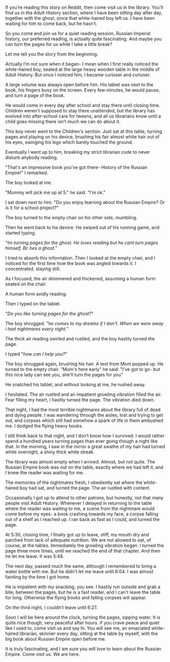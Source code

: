 If you’re reading this story on Reddit, then come visit us in the library. You’ll find us in the Adult History section, where I have been sitting day after day, together with the ghost, since that white-haired boy left us. I have been waiting for him to come back, but he hasn’t.

So you come and join us for a quiet reading session, Russian Imperial history, our preferred reading, is actually quite fascinating. And maybe you can turn the pages for us while I take a little break?

Let me tell you the story from the beginning.

Actually I’m not sure when it began- I mean when I first really noticed the white-haired boy, seated at the large heavy wooden table in the middle of Adult History. But once I noticed him, I became curioser and curioser.

A large volume was always open before him. His tablet was next to the book, his fingers busy on the screen. Every few minutes, he would pause, and turn a page of the book.

He would come in every day after school and stay there until closing time. Children weren't supposed to stay there unattended, but the library has evolved into after-school care for tweens, and all us librarians know until a child goes missing there isn’t much we can do about it.

This boy never went to the Children's section. Just sat at this table, turning pages and playing on his device, brushing his fair almost white hair out of his eyes, swinging his legs which barely touched the ground.

Eventually I went up to him, breaking my strict librarian code to never disturb anybody reading.

"That's an impressive book you've got there- History of the Russian Empire!" I remarked.

The boy looked at me.

"Mummy will pick me up at 5." he said. "I'm ok."

I sat down next to him. "Do you enjoy learning about the Russian Empire? Or is it for a school project?"

The boy turned to the empty chair on his other side, mumbling.

Then he went back to his device. He swiped out of his running game, and started typing.

"*Im turning pages for the ghost. He loves reading but he cant turn pages himself. Bc hes a ghost."*

I tried to absorb this information. Then I looked at the empty chair, and I noticed for the first time how the book was angled towards it. I concentrated, staying still.

As I focused, the air shimmered and thickened, assuming a human form seated on the chair.

A human form avidly reading.

Then I typed on the tablet.

"*Do you like turning pages for the ghost?*"

The boy shrugged. "*he comes to my dreams if I don't. When we were away i had nightmares every night."*

The thick air reading swirled and rustled, and the boy hastily turned the page.

I typed "*how can I help you?*"

The boy shrugged again, brushing his hair. A text from Mom popped up. He turned to the empty chair. "Mom's here early" he said. "I've got to go- but this nice lady can see you, she'll turn the pages for you"

He snatched his tablet, and without looking at me, he rushed away.

I hesitated. The air rustled and an impatient growling vibration filled the air. Fear filling my heart, I hastily turned the page. The vibration died down.

That night, I had the most terrible nightmares about the library full of dead and dying people. I was wandering through the aisles, lost and trying to get out, and corpses which still had somehow a spark of life in them ambushed me. I dodged the flying heavy books.

I still think back to that night, and I don’t know how I survived. I would rather spend a hundred years turning pages than ever going though a night like that. In the morning, I saw in the mirror a great swathe of my hair had turned white overnight, a shiny thick white streak. 

The library was almost empty when I arrived. Almost, but not quite. The Russian Empire book was out on the table, exactly where we had left it, and I knew the reader was waiting for me.

The memories of the nightmares fresh, I obediently sat where the white-haired boy had sat, and turned the page. The air rustled with content.

Occasionally I got up to attend to other patrons, but honestly, not that many people visit Adult History. Whenever I delayed in returning to the table where the reader was waiting to me, a scene from the nightmare would come before my eyes- a book crashing towards my face, a corpse falling out of a shelf as I reached up. I ran back as fast as I could, and turned the page.

At 5:30, closing time, I finally got up to leave, stiff, my mouth dry and parched from lack of adequate nutrition. We are not allowed to eat, of course, at the tables. Immediately the growling vibration began. I turned the page three more times, until we reached the end of that chapter. And then he let me leave. It was 5:48. 

The next day, passed much the same, although I remembered to bring a water bottle with me.  But he didn't let me leave until 6:04. I was almost fainting by the time I got home. 

He is impatient with my snacking, you see. I hastily run outside and grab a bite, between the pages, but he is a fast reader, and I can't leave the table for long. Otherwise the flying books and falling corpses will appear.    

On the third night, I couldn't leave until 6:27. 

Soon I will be here around the clock, turning the pages, sipping water. It is quite nice though, very peaceful after hours. If you crave peace and quiet like I used to, come visit us and say hi. You will see me, an emaciated white-haired librarian, skinnier every day, sitting at the table by myself, with the big book about Russian Empire open before me. 

It is truly fascinating, and I am sure you will love to learn about the Russian Empire. Come visit us. We are here. 